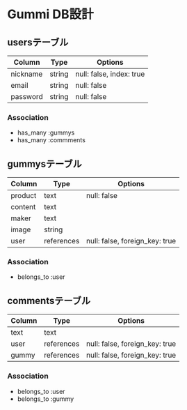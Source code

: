 # Gummi DB設計
## usersテーブル
|Column|Type|Options|
|------|----|-------|
|nickname|string|null: false, index: true|
|email|string|null: false|
|password|string|null: false|
### Association
- has_many :gummys
- has_many :commments

## gummysテーブル
|Column|Type|Options|
|------|----|-------|
|product|text|null: false|
|content|text|
|maker|text|
|image|string|
|user|references|null: false, foreign_key: true|
### Association
- belongs_to :user

## commentsテーブル
|Column|Type|Options|
|------|----|-------|
|text|text|
|user|references|null: false, foreign_key: true|
|gummy|references|null: false, foreign_key: true|
### Association
- belongs_to :user
- belongs_to :gummy